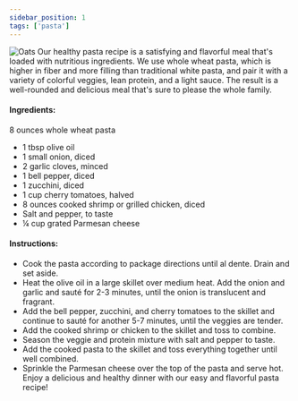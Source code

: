 ```yaml
---
sidebar_position: 1
tags: ['pasta']
---
```


![Oats](/img/pasta.jpeg)
Our healthy pasta recipe is a satisfying and flavorful meal that's loaded with nutritious ingredients. We use whole wheat pasta, which is higher in fiber and more filling than traditional white pasta, and pair it with a variety of colorful veggies, lean protein, and a light sauce. The result is a well-rounded and delicious meal that's sure to please the whole family.

#### Ingredients:

8 ounces whole wheat pasta
- 1 tbsp olive oil
- 1 small onion, diced
- 2 garlic cloves, minced
- 1 bell pepper, diced
- 1 zucchini, diced
-  1 cup cherry tomatoes, halved
- 8 ounces cooked shrimp or grilled chicken, diced
- Salt and pepper, to taste
- ¼  cup grated Parmesan cheese
#### Instructions:
- Cook the pasta according to package directions until al dente. Drain and set aside.
- Heat the olive oil in a large skillet over medium heat. Add the onion and garlic and sauté for 2-3 minutes, until the onion is translucent and fragrant.
- Add the bell pepper, zucchini, and cherry tomatoes to the skillet and continue to sauté for another 5-7 minutes, until the veggies are tender.
- Add the cooked shrimp or chicken to the skillet and toss to combine.
- Season the veggie and protein mixture with salt and pepper to taste.
- Add the cooked pasta to the skillet and toss everything together until well combined.
- Sprinkle the Parmesan cheese over the top of the pasta and serve hot.
Enjoy a delicious and healthy dinner with our easy and flavorful pasta recipe!



